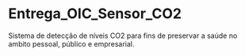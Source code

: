 # Entrega_OIC_Sensor_CO2
Sistema de detecção de níveis CO2 para fins de preservar a saúde no ambito pessoal, público e empresarial.
